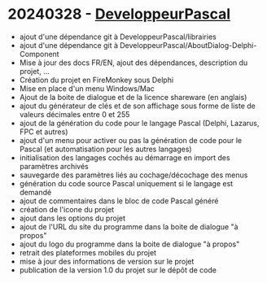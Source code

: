 # 20240328 - [DeveloppeurPascal](https://github.com/DeveloppeurPascal)

* ajout d'une dépendance git à DeveloppeurPascal/librairies
* ajout d'une dépendance git à DeveloppeurPascal/AboutDialog-Delphi-Component
* Mise à jour des docs FR/EN, ajout des dépendances, description du projet, ...
* Création du projet en FireMonkey sous Delphi
* Mise en place d'un menu Windows/Mac
* Ajout de la boite de dialogue et de la licence shareware (en anglais)
* ajout du générateur de clés et de son affichage sous forme de liste de valeurs décimales entre 0 et 255
* ajout de la génération du code pour le langage Pascal (Delphi, Lazarus, FPC et autres)
* ajout d'un menu pour activer ou pas la génération de code pour le Pascal (et automatisation pour les autres langages)
* initialisation des langages cochés au démarrage en import des paramètres archivés
* sauvegarde des paramètres liés au cochage/décochage des menus
* génération du code source Pascal uniquement si le langage est demandé
* ajout de commentaires dans le bloc de code Pascal généré
* création de l'icone du projet
* ajout dans les options du projet
* ajout de l'URL du site du programme dans la boite de dialogue "à propos"
* ajout du logo du programme dans la boite de dialogue "à propos"
* retrait des plateformes mobiles du projet
* mise à jour des informations de version sur le projet
* publication de la version 1.0 du projet sur le dépôt de code
